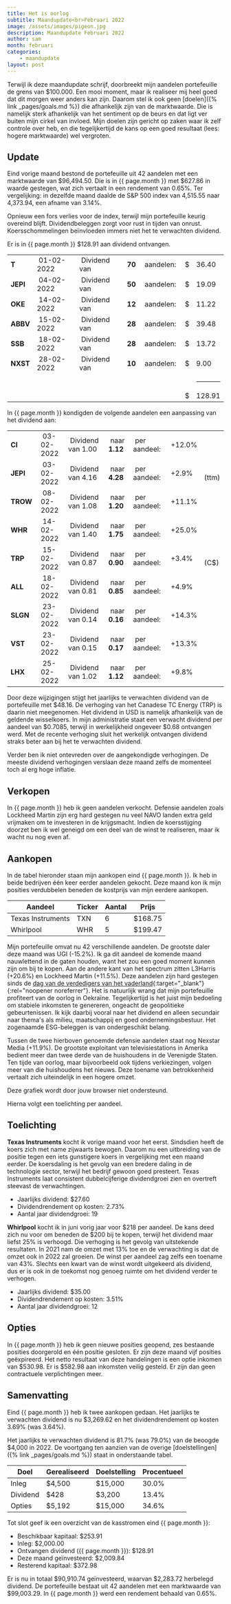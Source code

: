 ```yaml
---
title: Het is oorlog
subtitle: Maandupdate<br>Februari 2022
image: /assets/images/pigeon.jpg
description: Maandupdate Februari 2022
author: sam
month: februari
categories:
    - maandupdate
layout: post
---
```


Terwijl ik deze maandupdate schrijf, doorbreekt mijn aandelen portefeuille de grens van $100.000. Een mooi moment, maar ik realiseer mij heel goed dat dit morgen weer anders kan zijn. Daarom stel ik ook geen [doelen]({% link _pages/goals.md %}) die afhankelijk zijn van de marktwaarde. Die is namelijk sterk afhankelijk van het sentiment op de beurs en dat ligt ver buiten mijn cirkel van invloed. Mijn doelen zijn gericht op zaken waar ik zelf controle over heb, en die tegelijkertijd de kans op een goed resultaat (lees: hogere marktwaarde) wel vergroten.

## Update

Eind vorige maand bestond de portefeuille uit 42 aandelen met een marktwaarde van $96,494.50. Die is in {{ page.month }} met $627.86 in waarde gestegen, wat zich vertaalt in een rendement van 0.65%. Ter vergelijking: in dezelfde maand daalde de S&P 500 index van 4,515.55 naar 4,373.94, een afname van 3.14%.

Opnieuw een fors verlies voor de index, terwijl mijn portefeuille keurig overeind blijft. Dividendbeleggen zorgt voor rust in tijden van onrust. Koersschommelingen beïnvloeden immers niet het te verwachten dividend.

Er is in {{ page.month }} $128.91 aan dividend ontvangen.

<div class="blog-list">
  <table>
    <tbody>
      <tr><td><b>T</b></td><td>&nbsp;01-02-2022</td><td>&nbsp;Dividend van</td><td>&nbsp;<b>70</b></td><td>&nbsp;aandelen:</td><td>&nbsp;$</td><td>36.40</td></tr>
      <tr><td><b>JEPI</b></td><td>&nbsp;04-02-2022</td><td>&nbsp;Dividend van</td><td>&nbsp;<b>50</b></td><td>&nbsp;aandelen:</td><td>&nbsp;$</td><td>19.09</td></tr>
      <tr><td><b>OKE</b></td><td>&nbsp;14-02-2022</td><td>&nbsp;Dividend van</td><td>&nbsp;<b>12</b></td><td>&nbsp;aandelen:</td><td>&nbsp;$</td><td>11.22</td></tr>
      <tr><td><b>ABBV</b></td><td>&nbsp;15-02-2022</td><td>&nbsp;Dividend van</td><td>&nbsp;<b>28</b></td><td>&nbsp;aandelen:</td><td>&nbsp;$</td><td>39.48</td></tr>
      <tr><td><b>SSB</b></td><td>&nbsp;18-02-2022</td><td>&nbsp;Dividend van</td><td>&nbsp;<b>28</b></td><td>&nbsp;aandelen:</td><td>&nbsp;$</td><td>13.72</td></tr>
      <tr><td><b>NXST</b></td><td>&nbsp;28-02-2022</td><td>&nbsp;Dividend van</td><td>&nbsp;<b>10</b></td><td>&nbsp;aandelen:</td><td>&nbsp;$</td><td>9.00</td></tr>
	  <tr><td></td><td></td><td></td><td></td><td></td><td></td><td><hr style="background-color:black"></td></tr>
	  <tr><td></td><td></td><td></td><td></td><td></td><td>&nbsp;$</td><td>128.91</td></tr>
    </tbody>
  </table>
</div>

In {{ page.month }} kondigden de volgende aandelen een aanpassing van het dividend aan:

<div class="blog-list">
  <table>
    <tbody>
      <tr><td><b>CI&nbsp;</b></td><td>&nbsp;03-02-2022</td><td>&nbsp;Dividend van 1.00</td><td>&nbsp;naar <b>1.12</b></td><td>&nbsp;per aandeel:</td><td>&nbsp;+12.0%</td><td></td></tr>
	  <tr><td><b>JEPI&nbsp;</b></td><td>&nbsp;03-02-2022</td><td>&nbsp;Dividend van 4.16</td><td>&nbsp;naar <b>4.28</b></td><td>&nbsp;per aandeel:</td><td>&nbsp;+2.9%</td><td>&nbsp; (ttm)</td></tr>
      <tr><td><b>TROW&nbsp;</b></td><td>&nbsp;08-02-2022</td><td>&nbsp;Dividend van 1.08</td><td>&nbsp;naar <b>1.20</b></td><td>&nbsp;per aandeel:</td><td>&nbsp;+11.1%</td><td></td></tr>
      <tr><td><b>WHR&nbsp;</b></td><td>&nbsp;14-02-2022</td><td>&nbsp;Dividend van 1.40</td><td>&nbsp;naar <b>1.75</b></td><td>&nbsp;per aandeel:</td><td>&nbsp;+25.0%</td><td></td></tr>
      <tr><td><b>TRP&nbsp;</b></td><td>&nbsp;15-02-2022</td><td>&nbsp;Dividend van 0.87</td><td>&nbsp;naar <b>0.90</b></td><td>&nbsp;per aandeel:</td><td>&nbsp;+3.4%</td><td>&nbsp; (C$)</td></tr>
      <tr><td><b>ALL&nbsp;</b></td><td>&nbsp;18-02-2022</td><td>&nbsp;Dividend van 0.81</td><td>&nbsp;naar <b>0.85</b></td><td>&nbsp;per aandeel:</td><td>&nbsp;+4.9%</td><td></td></tr>
      <tr><td><b>SLGN&nbsp;</b></td><td>&nbsp;23-02-2022</td><td>&nbsp;Dividend van 0.14</td><td>&nbsp;naar <b>0.16</b></td><td>&nbsp;per aandeel:</td><td>&nbsp;+14.3%</td><td></td></tr>
      <tr><td><b>VST&nbsp;</b></td><td>&nbsp;23-02-2022</td><td>&nbsp;Dividend van 0.15</td><td>&nbsp;naar <b>0.17</b></td><td>&nbsp;per aandeel:</td><td>&nbsp;+13.3%</td><td></td></tr>
      <tr><td><b>LHX&nbsp;</b></td><td>&nbsp;25-02-2022</td><td>&nbsp;Dividend van 1.02</td><td>&nbsp;naar <b>1.12</b></td><td>&nbsp;per aandeel:</td><td>&nbsp;+9.8%</td><td></td></tr>
    </tbody>
  </table>
</div>

Door deze wijzigingen stijgt het jaarlijks te verwachten dividend van de portefeuille met $48.16. De verhoging van het Canadese TC Energy (TRP) is daarin niet meegenomen. Het dividend in USD is namelijk afhankelijk van de geldende wisselkoers. In mijn administratie staat een verwacht dividend per aandeel van $0.7085, terwijl in werkelijkheid ongeveer $0.68 ontvangen werd. Met de recente verhoging sluit het werkelijk ontvangen dividend straks beter aan bij het te verwachten dividend.

Verder ben ik niet ontevreden over de aangekondigde verhogingen. De meeste dividend verhogingen verslaan deze maand zelfs de momenteel toch al erg hoge inflatie.

## Verkopen

In {{ page.month }} heb ik geen aandelen verkocht. Defensie aandelen zoals Lockheed Martin zijn erg hard gestegen nu veel NAVO landen extra geld vrijmaken om te investeren in de krijgsmacht. Indien de koersstijging doorzet ben ik wel geneigd om een deel van de winst te realiseren, maar ik wacht nu nog even af.

## Aankopen

In de tabel hieronder staan mijn aankopen eind {{ page.month }}. Ik heb in beide bedrijven één keer eerder aandelen gekocht. Deze maand kon ik mijn posities verdubbelen beneden de kostprijs van mijn eerdere aankopen.

| Aandeel            | Ticker | Aantal | Prijs   |
|--------------------| -------| -------| --------|
| Texas Instruments  | TXN    | 6      | $168.75 |
| Whirlpool          | WHR    | 5      | $199.47 |

Mijn portefeuille omvat nu 42 verschillende aandelen. De grootste daler deze maand was UGI (-15.2%). Ik ga dit aandeel de komende maand nauwlettend in de gaten houden, want het zou een goed moment kunnen zijn om bij te kopen. Aan de andere kant van het spectrum zitten L3Harris (+20.6%) en Lockheed Martin (+11.5%). Deze aandelen zijn hard gestegen sinds de [dag van de verdedigers van het vaderland](https://nl.wikipedia.org/wiki/Dag_van_de_verdedigers_van_het_vaderland){:target="_blank"}{:rel="noopener noreferrer"}. Het is natuurlijk wrang dat mijn portefeuille profiteert van de oorlog in Oekraïne. Tegelijkertijd is het juist mijn bedoeling om stabiele inkomsten te genereren, ongeacht de geopolitieke gebeurtenissen. Ik kijk daarbij vooral naar het dividend en alleen secundair naar thema's als milieu, maatschappij en goed ondernemingsbestuur. Het zogenaamde ESG-beleggen is van ondergeschikt belang.

Tussen de twee hierboven genoemde defensie aandelen staat nog Nexstar Media (+11.9%). De grootste exploitant van televisiestations in Amerika bedient meer dan twee derde van de huishoudens in de Verenigde Staten. Ten tijde van oorlog, maar bijvoorbeeld ook tijdens verkiezingen, volgen meer van die huishoudens het nieuws. Deze toename van betrokkenheid vertaalt zich uiteindelijk in een hogere omzet.

<div class="chart-wrapper">
    <canvas id="weights" width="400" height="200" align="left">Deze grafiek wordt door jouw browser niet ondersteund.</canvas>
</div>
<script src="{{site.baseurl}}/assets/js/helper/common.js"></script>
<script src="{{site.baseurl}}/assets/js/charts/2022-03-04-script.js"></script>
<script src="{{site.baseurl}}/assets/js/helper/maandupdate.js"></script>

Hierna volgt een toelichting per aandeel.

## Toelichting

**Texas Instruments** kocht ik vorige maand voor het eerst. Sindsdien heeft de koers zich met name zijwaarts bewogen. Daarom nu een uitbreiding van de positie tegen een iets gunstigere koers in vergelijking met een maand eerder. De koersdaling is het gevolg van een bredere daling in de technologie sector, terwijl het bedrijf gewoon goed presteert. Texas Instruments laat consistent dubbelcijferige dividendgroei zien en overtreft steevast de verwachtingen.

<ul class="blog-list">
  <li>Jaarlijks dividend: $27.60</li>
  <li>Dividendrendement op kosten: 2.73%</li>
  <li>Aantal jaar dividendgroei: 19</li>
</ul>

**Whirlpool** kocht ik in juni vorig jaar voor $218 per aandeel. De kans deed zich nu voor om beneden de $200 bij te kopen, terwijl het dividend maar liefst 25% is verhoogd. Die verhoging is het gevolg van uitstekende resultaten. In 2021 nam de omzet met 13% toe en de verwachting is dat de omzet ook in 2022 zal groeien. De winst per aandeel zag zelfs een toename van 43%. Slechts een kwart van de winst wordt uitgekeerd als dividend, dus er is ook in de toekomst nog genoeg ruimte om het dividend verder te verhogen.

<ul class="blog-list">
  <li>Jaarlijks dividend: $35.00</li>
  <li>Dividendrendement op kosten: 3.51%</li>
  <li>Aantal jaar dividendgroei: 12</li>
</ul>

## Opties

In {{ page.month }} heb ik geen nieuwe posities geopend, zes bestaande posities doorgerold en één positie gesloten. Er zijn deze maand vijf posities geëxpireerd. Het netto resultaat van deze handelingen is een optie inkomen van $530.98. Er is $582.98 aan inkomsten veilig gesteld. Er zijn dan geen contractuele verplichtingen meer.

## Samenvatting

Eind {{ page.month }} heb ik twee aankopen gedaan. Het jaarlijks te verwachten dividend is nu $3,269.62 en het dividendrendement op kosten 3.69% (was 3.64%).

Het jaarlijks te verwachten dividend is 81.7% (was 79.0%) van de beoogde $4,000 in 2022. De voortgang ten aanzien van de overige [doelstellingen]({% link _pages/goals.md %}) staat in onderstaande tabel.

| Doel     | Gerealiseerd | Doelstelling | Procentueel |
|----------| -------------| -------------| ------------|
| Inleg    | $4,500       | $15,000      | 30.0%       |
| Dividend | $428         | $3,200       | 13.4%       |
| Opties   | $5,192       | $15,000      | 34.6%       |

Tot slot geef ik een overzicht van de kasstromen eind {{ page.month }}:

<ul class="blog-list">
  <li>Beschikbaar kapitaal: $253.91</li>
  <li>Inleg: $2,000.00</li>
  <li>Ontvangen dividend ({{ page.month }}): $128.91</li>
  <li>Deze maand geïnvesteerd: $2,009.84</li>
  <li>Resterend kapitaal: $372.98</li>
</ul>

Er is nu in totaal $90,910.74 geïnvesteerd, waarvan $2,283.72 herbelegd dividend. De portefeuille bestaat uit 42 aandelen met een marktwaarde van $99,003.29. In {{ page.month }} werd een rendement behaald van 0.65%.